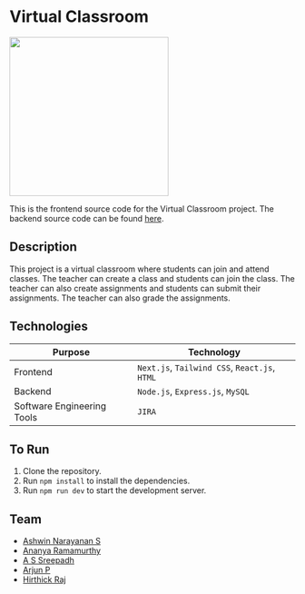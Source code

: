 # Virtual Classroom

<img src="https://github.com/sreepadh-sandilya/virtual_classroom_backend/assets/90165751/d82831f2-9e17-4f04-9023-ad1db0d78f86" style="width: 280px;" />

This is the frontend source code for the Virtual Classroom project. The backend source code can be found [here](https://github.com/sreepadh-sandilya/virtual_classroom_backend).

## Description

This project is a virtual classroom where students can join and attend classes. The teacher can create a class and students can join the class. The teacher can also create assignments and students can submit their assignments. The teacher can also grade the assignments.

## Technologies

| Purpose | Technology |
| --- | --- |
| Frontend | `Next.js`, `Tailwind CSS`, `React.js`, `HTML` |
| Backend | `Node.js`, `Express.js`, `MySQL` |
| Software Engineering Tools | `JIRA` |

## To Run

1. Clone the repository.
2. Run `npm install` to install the dependencies.
3. Run `npm run dev` to start the development server.

## Team

- [Ashwin Narayanan S](https://ashrockzzz2003.github.io/portfolio/)
- [Ananya Ramamurthy](https://www.linkedin.com/in/ananya-r-370913229)
- [A S Sreepadh](https://www.linkedin.com/in/avadhanam-sandilya-sreepadh-055720248/)
- [Arjun P](https://www.linkedin.com/in/arjun-prakash-172a19257/)
- [Hirthick Raj](https://www.linkedin.com/in/hirthick-raj-677ab1246/)
